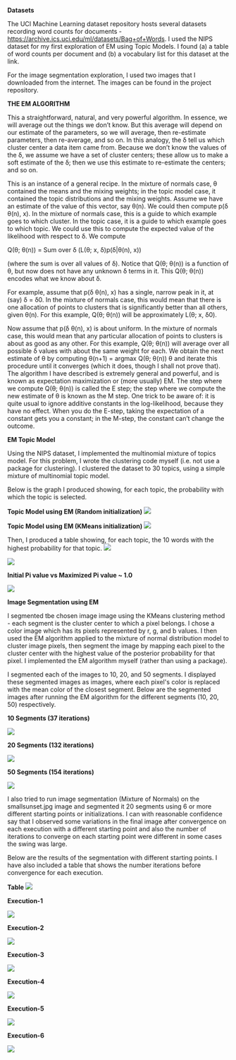 **Datasets**

The UCI Machine Learning dataset repository hosts several datasets recording word counts for documents - https://archive.ics.uci.edu/ml/datasets/Bag+of+Words. I used the NIPS dataset for my first exploration of EM using Topic Models. I found (a) a table of word counts per document and (b) a vocabulary list for this dataset at the link.

For the image segmentation exploration, I used two images that I downloaded from the internet. The images can be found in the project repository.

**THE EM ALGORITHM**

This a straightforward, natural, and very powerful algorithm. In essence, we will average out the things we don’t know. But this average will depend on our estimate of the parameters, so we will average, then re-estimate parameters, then re-average, and so on. In this analogy, the δ tell us which cluster center a data item came from. Because we don’t know the values of the δ, we assume we have a set of cluster centers; these allow us to make a soft estimate of the δ; then we use this estimate to re-estimate the centers; and so on.

This is an instance of a general recipe. In the mixture of normals case, θ contained the means and the mixing weights; in the topic model case, it contained the topic distributions and the mixing weights. Assume we have an estimate of the value of this vector, say θ(n). We could then compute p(δ θ(n), x). In the mixture of normals case, this is a guide to which example goes to which cluster. In the topic case, it is a guide to which example goes to which topic. We could use this to compute the expected value of the likelihood with respect to δ. We compute

Q(θ; θ(n)) =	Sum over δ (L(θ; x, δ)p(δ|θ(n), x))

(where the sum is over all values of δ). Notice that Q(θ; θ(n)) is a function of θ, but now does not have any unknown δ terms in it. This Q(θ; θ(n)) encodes what we know about δ.

For example, assume that p(δ θ(n), x) has a single, narrow peak in it, at (say) δ = δ0. In the mixture of normals case, this would mean that there is one allocation of points to clusters that is significantly better than all others, given θ(n). For this example, Q(θ; θ(n)) will be approximately L(θ; x, δ0).

Now assume that p(δ θ(n), x) is about uniform. In the mixture of normals case, this would mean that any particular allocation of points to  clusters is  about as good as any other.  For this example, Q(θ; θ(n)) will average over all possible δ values with about the same weight for each. We obtain the next estimate of θ by computing θ(n+1) = argmax Q(θ; θ(n)) θ
and iterate this procedure until it converges (which it does, though I shall not prove that). The algorithm I have described is extremely general and powerful, and is known as expectation maximization or (more usually) EM. The step where
we compute Q(θ; θ(n)) is called the E step; the step where we compute the new estimate of θ is known as the M step.
One trick to be aware of: it is quite usual to ignore additive constants in the log-likelihood, because they have no effect. When you do the E-step, taking the expectation of a constant gets you a constant; in the M-step, the constant can’t change the outcome.

**EM Topic Model**

Using the NIPS dataset, I implemented the multinomial mixture of topics model. For this problem, I wrote the clustering code myself (i.e. not use a package for clustering). I clustered the dataset to 30 topics, using a simple mixture of multinomial topic model.

Below is the graph I produced showing, for each topic, the probability with which the topic is selected.

**Topic Model using EM (Random initialization)**
<img src="Plot_Random_Initialization.png">

**Topic Model using EM (KMeans initialization)**
<img src="Plot_KMeans_Initialization.png">

Then, I produced a table showing, for each topic, the 10 words with the highest probability for that topic.
<img src="tab1.png">

<img src="tab1.png">

**Initial Pi value vs Maximized Pi value ~ 1.0**

<img src="tab3.png">

**Image Segmentation using EM**

I segmented tbe chosen image image using the KMeans clustering method - each segment is the cluster center to which a pixel belongs. I chose a color image which has its pixels represented by r, g, and b values. I then used the EM algorithm applied to the mixture of normal distribution model to cluster image pixels, then segment the image by mapping each pixel to the cluster center with the highest value of the posterior probability for that pixel. I implemented the EM algorithm myself (rather than using a package).

I segmented each of the images to 10, 20, and 50 segments. I displayed these segmented images as images, where each pixel's color is replaced with the mean color of the closest segment. Below are the segmented images after running the EM algorithm for the different segments (10, 20, 50) respectively. 

**10 Segments (37 iterations)**

<img src="Problem2_Part1_10segment.png">

**20 Segments (132 iterations)**

<img src="Problem2_Part1_20segment.png">

**50 Segments (154 iterations)**

<img src="Problem2_Part1_50segment.png"> 

I also tried to run image segmentation (Mixture of Normals) on the smallsunset.jpg image and segmented it 20 segments using 6 or more different starting points or initializations. I can with reasonable confidence say that I observed some variations in the final image after convergence on each execution with a different starting point and also the number of iterations to converge on each starting point were different in some cases the swing was large.

Below are the results of the segmentation with different starting points. I have also included a table that shows the number iterations before convergence for each execution.

**Table**
<img src="tab4.png">

**Execution-1**

<img src="Problem2_Part2_1_1.png">

**Execution-2**

<img src="Problem2_Part2_1_2.png">

**Execution-3**

<img src="Problem2_Part2_1_3.png">

**Execution-4**

<img src="Problem2_Part2_1_4.png">

**Execution-5**

<img src="Problem2_Part2_1_5.png">

**Execution-6**

<img src="Problem2_Part2_1_6.png">
